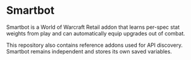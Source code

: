 # Smartbot

Smartbot is a World of Warcraft Retail addon that learns per-spec stat weights from play and can automatically equip upgrades out of combat.

This repository also contains reference addons used for API discovery. Smartbot remains independent and stores its own saved variables.
